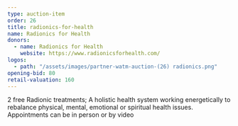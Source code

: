 ```yaml
---
type: auction-item
order: 26
title: radionics-for-health
name: Radionics for Health
donors:
  - name: Radionics for Health
    website: https://www.radionicsforhealth.com/
logos:
  - path: "/assets/images/partner-watm-auction-(26) radionics.png"
opening-bid: 80
retail-valuation: 160
---
```


2 free Radionic treatments; A holistic health system working energetically to rebalance physical, mental, emotional or spiritual health issues. Appointments can be in person or by video
